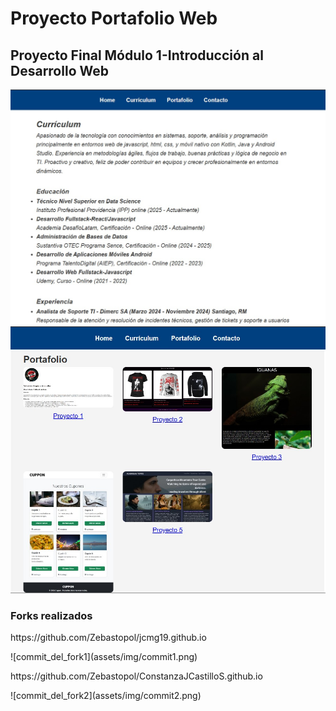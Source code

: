 # Proyecto Portafolio Web

<h2>Proyecto Final Módulo 1-Introducción al Desarrollo Web</h2>

![imagen_referencial](assets/img/rdm1.jpg)
![imagen_referencial2](assets/img/rdm2.jpg)

<h3>Forks realizados</h3>
<p>https://github.com/Zebastopol/jcmg19.github.io</p>
![commit_del_fork1](assets/img/commit1.png)
<p>https://github.com/Zebastopol/ConstanzaJCastilloS.github.io</p>
![commit_del_fork2](assets/img/commit2.png)
